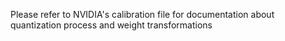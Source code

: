 Please refer to NVIDIA's calibration file for documentation about quantization process and weight transformations
